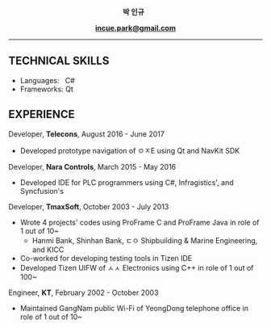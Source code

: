 **<p align="center">박 인규** &nbsp; </p>
**<p align="center">incue.park@gmail.com</p>**
***

## TECHNICAL SKILLS
* Languages: &nbsp; C#
* Frameworks: Qt

## EXPERIENCE






Developer, **Telecons**, August 2016 - June 2017
* Developed prototype navigation of ㅇㅈE using Qt and NavKit SDK 

Developer, **Nara Controls**, March 2015 - May 2016
* Developed IDE for PLC programmers using C#, Infragistics', and Syncfusion's 

Developer, **TmaxSoft**, October 2003 - July 2013
* Wrote 4 projects' codes using ProFrame C and ProFrame Java in role of 1 out of 10~
  * Hanmi Bank, Shinhan Bank, ㄷㅇ Shipbuilding & Marine Engineering, and KICC 
* Co-worked for developing testing tools in Tizen IDE
* Developed Tizen UIFW of ㅅㅅ Electronics using C++ in role of 1 out of 100~

Engineer, **KT**, February 2002 - October 2003
* Maintained GangNam public Wi-Fi of YeongDong telephone office in role of 1 out of 10~
